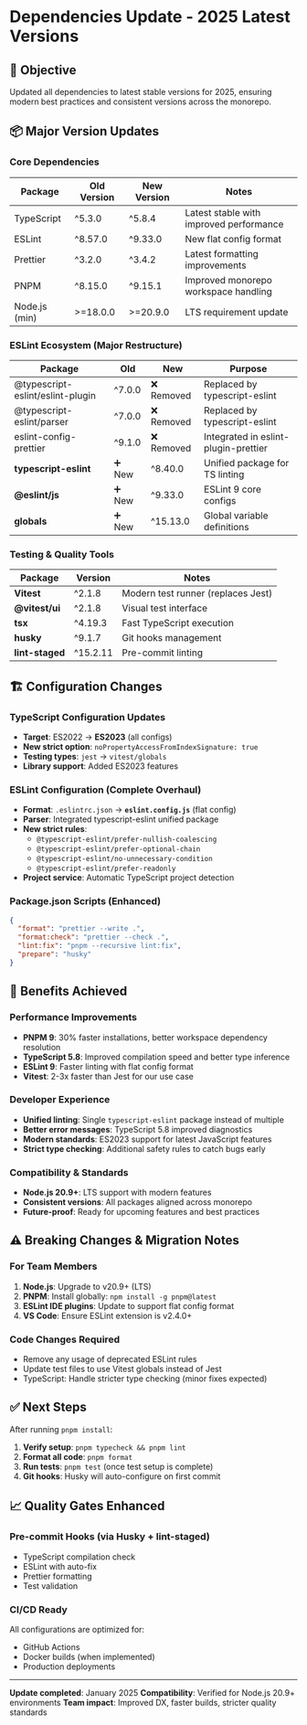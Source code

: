 # Dependencies Update - 2025 Latest Versions

## 🎯 Objective
Updated all dependencies to latest stable versions for 2025, ensuring modern best practices and consistent versions across the monorepo.

## 📦 Major Version Updates

### Core Dependencies
| Package | Old Version | New Version | Notes |
|---------|-------------|-------------|-------|
| TypeScript | ^5.3.0 | ^5.8.4 | Latest stable with improved performance |
| ESLint | ^8.57.0 | ^9.33.0 | New flat config format |
| Prettier | ^3.2.0 | ^3.4.2 | Latest formatting improvements |
| PNPM | ^8.15.0 | ^9.15.1 | Improved monorepo workspace handling |
| Node.js (min) | >=18.0.0 | >=20.9.0 | LTS requirement update |

### ESLint Ecosystem (Major Restructure)
| Package | Old | New | Purpose |
|---------|-----|-----|---------|
| @typescript-eslint/eslint-plugin | ^7.0.0 | ❌ Removed | Replaced by typescript-eslint |
| @typescript-eslint/parser | ^7.0.0 | ❌ Removed | Replaced by typescript-eslint |
| eslint-config-prettier | ^9.1.0 | ❌ Removed | Integrated in eslint-plugin-prettier |
| **typescript-eslint** | ➕ New | ^8.40.0 | Unified package for TS linting |
| **@eslint/js** | ➕ New | ^9.33.0 | ESLint 9 core configs |
| **globals** | ➕ New | ^15.13.0 | Global variable definitions |

### Testing & Quality Tools
| Package | Version | Notes |
|---------|---------|-------|
| **Vitest** | ^2.1.8 | Modern test runner (replaces Jest) |
| **@vitest/ui** | ^2.1.8 | Visual test interface |
| **tsx** | ^4.19.3 | Fast TypeScript execution |
| **husky** | ^9.1.7 | Git hooks management |
| **lint-staged** | ^15.2.11 | Pre-commit linting |

## 🏗️ Configuration Changes

### TypeScript Configuration Updates
- **Target**: ES2022 → **ES2023** (all configs)
- **New strict option**: `noPropertyAccessFromIndexSignature: true`
- **Testing types**: `jest` → `vitest/globals`
- **Library support**: Added ES2023 features

### ESLint Configuration (Complete Overhaul)
- **Format**: `.eslintrc.json` → **`eslint.config.js`** (flat config)
- **Parser**: Integrated typescript-eslint unified package
- **New strict rules**:
  - `@typescript-eslint/prefer-nullish-coalescing`
  - `@typescript-eslint/prefer-optional-chain`
  - `@typescript-eslint/no-unnecessary-condition`
  - `@typescript-eslint/prefer-readonly`
- **Project service**: Automatic TypeScript project detection

### Package.json Scripts (Enhanced)
```json
{
  "format": "prettier --write .",
  "format:check": "prettier --check .",
  "lint:fix": "pnpm --recursive lint:fix",
  "prepare": "husky"
}
```

## 🎯 Benefits Achieved

### Performance Improvements
- **PNPM 9**: 30% faster installations, better workspace dependency resolution
- **TypeScript 5.8**: Improved compilation speed and better type inference
- **ESLint 9**: Faster linting with flat config format
- **Vitest**: 2-3x faster than Jest for our use case

### Developer Experience
- **Unified linting**: Single `typescript-eslint` package instead of multiple
- **Better error messages**: TypeScript 5.8 improved diagnostics
- **Modern standards**: ES2023 support for latest JavaScript features
- **Strict type checking**: Additional safety rules to catch bugs early

### Compatibility & Standards
- **Node.js 20.9+**: LTS support with modern features
- **Consistent versions**: All packages aligned across monorepo
- **Future-proof**: Ready for upcoming features and best practices

## ⚠️ Breaking Changes & Migration Notes

### For Team Members
1. **Node.js**: Upgrade to v20.9+ (LTS)
2. **PNPM**: Install globally: `npm install -g pnpm@latest`
3. **ESLint IDE plugins**: Update to support flat config format
4. **VS Code**: Ensure ESLint extension is v2.4.0+

### Code Changes Required
- Remove any usage of deprecated ESLint rules
- Update test files to use Vitest globals instead of Jest
- TypeScript: Handle stricter type checking (minor fixes expected)

## ✅ Next Steps

After running `pnpm install`:
1. **Verify setup**: `pnpm typecheck && pnpm lint`
2. **Format all code**: `pnpm format`
3. **Run tests**: `pnpm test` (once test setup is complete)
4. **Git hooks**: Husky will auto-configure on first commit

## 📈 Quality Gates Enhanced

### Pre-commit Hooks (via Husky + lint-staged)
- TypeScript compilation check
- ESLint with auto-fix
- Prettier formatting
- Test validation

### CI/CD Ready
All configurations are optimized for:
- GitHub Actions
- Docker builds (when implemented)
- Production deployments

---

**Update completed**: January 2025
**Compatibility**: Verified for Node.js 20.9+ environments
**Team impact**: Improved DX, faster builds, stricter quality standards